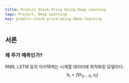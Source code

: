 ```yaml
---
title: Predict Stock Price Using Deep Learning
tags: Project, Deep Learning
key: predict-stock-price-using-deep-learning
---
```


## 서론
### 왜 주가 예측인가?
RNN, LSTM 등의 아키텍쳐는 시계열 데이터에 최적화된 모델이다.
$$h_t = f(h_(t-1), x_t)$$
